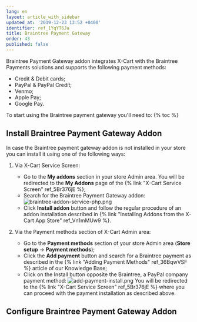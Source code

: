 ```yaml
---
lang: en
layout: article_with_sidebar
updated_at: '2019-12-23 13:52 +0400'
identifier: ref_1YqYT6Ja
title: Braintree Payment Gateway
order: 43
published: false
---
```

Braintree Payment Gateway addon integrates X-Cart with the Braintree Payments solutions and supports the following payment methods:

* Credit & Debit cards;
* PayPal & PayPal Credit;
* Venmo;
* Apple Pay;
* Google Pay.

To start using the Braintree payment gateway you'll need to:
{% toc %}

## Install Braintree Payment Gateway Addon

In case the Braintree payment gateway addon is not installed in your store you can install it using one of the following ways:

1. Via X-Cart Service Screen:
   
   * Go to the **My addons** section in your store Admin area. You will be redirected to the **My Addons** page of the {% link "X-Cart Service Screen" ref_5Br376jE %};
   * Search for the Braintree Payment Gateway addon: 
     ![braintree-addon-service-php.png]({{site.baseurl}}/attachments/ref_1YqYT6Ja/braintree-addon-service-php.png)
   * Click **Install addon** button and follow the regular procedure of an addon installation described in {% link "Installing Addons from the X-Cart App Store" ref_Vn1mMUw9 %}.

2. Via the Payment methods section of X-Cart Admin area:
   
   * Go to the **Payment methods** section of your store Admin area (**Store setup** -> **Payment methods**);
   * Click the **Add payment** button and search for a Braintree payment as described in the {% link "Adding Payment Methods" ref_36BqwVSF %} article of our Knowledge Base;
   * Click on the Install button opposite the Braintree, a PayPal company payment method: 
     ![add-payment-install.png]({{site.baseurl}}/attachments/ref_1YqYT6Ja/add-payment-install.png)
     You will be redirected to the {% link "X-Cart Service Screen" ref_5Br376jE %} where you can proceed with the payment installation as described above.


## Configure Braintree Payment Gateway Addon

